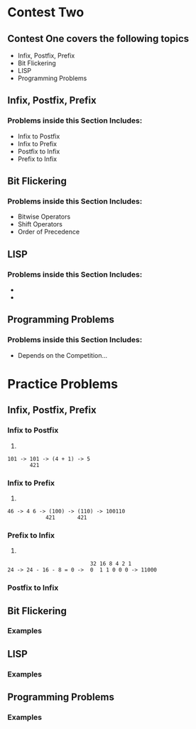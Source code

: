 # Contest Two

## Contest One covers the following topics
  - Infix, Postfix, Prefix
  - Bit Flickering
  - LISP
  - Programming Problems

## Infix, Postfix, Prefix

### Problems inside this Section Includes:
  - Infix to Postfix
  - Infix to Prefix 
  - Postfix to Infix
  - Prefix to Infix
  
  
## Bit Flickering

### Problems inside this Section Includes:
  - Bitwise Operators
  - Shift Operators
  - Order of Precedence
  
## LISP

### Problems inside this Section Includes:
  - 
  - 
  
  
## Programming Problems

### Problems inside this Section Includes:
  - Depends on the Competition...
  
  
# Practice Problems
  
  ## Infix, Postfix, Prefix
  
  ### Infix to Postfix
  1) 
  ```
  101 -> 101 -> (4 + 1) -> 5
         421
  ```
 
  
  ### Infix to Prefix
  1) 
   ```
  46 -> 4 6 -> (100) -> (110) -> 100110
               421       421
  ```

  
  ### Prefix to Infix
  1) 
  ```
                            32 16 8 4 2 1 
  24 -> 24 - 16 - 8 = 0 ->  0  1 1 0 0 0 -> 11000
  ```
  
  ### Postfix to Infix
  
  ## Bit Flickering
  
  ### Examples
  
  ## LISP
  
  ### Examples
  
  ## Programming Problems
  
  ### Examples
